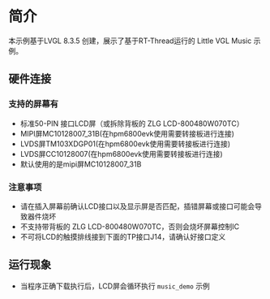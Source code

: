 # 简介

本示例基于LVGL 8.3.5 创建，展示了基于RT-Thread运行的 Little VGL Music 示例。


## 硬件连接

### 支持的屏幕有
- 标准50-PIN 接口LCD屏（或拆除背板的 ZLG LCD-800480W070TC）
- MIPI屏MC10128007_31B(在hpm6800evk使用需要转接板进行连接)
- LVDS屏TM103XDGP01(在hpm6800evk使用需要转接板进行连接)
- LVDS屏CC10128007(在hpm6800evk使用需要转接板进行连接)
- 默认使用的是mipi屏MC10128007_31B


###  注意事项

- 请在插入屏幕前确认LCD接口以及显示屏是否匹配，插错屏幕或接口可能会导致器件烧坏
- 不支持带背板的 ZLG LCD-800480W070TC，否则会烧坏屏幕控制IC
- 不可将LCD的触摸排线接到下面的TP接口J14，请确认好接口定义

## 运行现象

- 当程序正确下载执行后，LCD屏会循环执行 `music_demo` 示例

